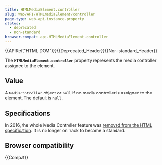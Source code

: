 ```yaml
---
title: HTMLMediaElement.controller
slug: Web/API/HTMLMediaElement/controller
page-type: web-api-instance-property
status:
  - deprecated
  - non-standard
browser-compat: api.HTMLMediaElement.controller
---
```


{{APIRef("HTML DOM")}}{{Deprecated_Header}}{{Non-standard_Header}}

The **`HTMLMediaElement.controller`** property represents the media controller assigned to the element.

## Value

A `MediaController` object or `null` if no media controller is assigned to the element. The default is `null`.

## Specifications

In 2016, the whole Media Controller feature was [removed from the HTML specification](https://github.com/w3c/html/issues/246). It is no longer on track to become a standard.

## Browser compatibility

{{Compat}}
